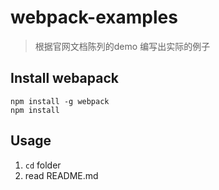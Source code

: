 # webpack-examples

> 根据官网文档陈列的demo 编写出实际的例子

## Install webapack

```
npm install -g webpack
npm install
```

## Usage

1. `cd` folder
2. read README.md
